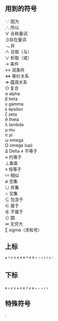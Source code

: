 ## 用到的符号
∵ 因为  
∴ 所以  
∀ 全称量词  
∃存在量词  
﹁ 非  
∧ 合取（与）  
∨ 析取（或）  
→ 条件  
↔ 双条件  
<=> 等价关系  
=> 蕴涵关系  
○ 复合  
α alpha  
β beta  
γ gamma  
ε epsilon  
ζ zeta  
θ theta  
λ lambda  
μ mu  
π pi  
ω omega  
Ω omega (up)  
Δ Delta
≠ 不等于  
≈ 约等于  
⊥垂直  
≡ 恒等于  
∽ 相似  
∅ 空集  
∪ 并集  
∩ 交集  
⊆ 包含于  
∈ 属于  
∉ 不属于  
⊙ 圆  
∞ 无穷大  
∑ sigma（求和号）  

## 上标
º ¹ ² ³ ⁴ ⁵ ⁶ ⁷ ⁸ ⁹ ⁺ ⁻ ⁼ ⁽ ⁾ ⁿ ′

## 下标
₀ ₁ ₂ ₃ ₄ ₅ ₆ ₇ ₈ ₉ ₊ ₋ ₌ ₍ ₎

## 特殊符号
·
